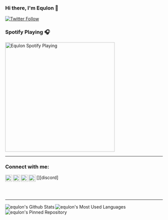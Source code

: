 ### Hi there, I'm Equlon 👋

[![Twitter Follow](https://img.shields.io/twitter/follow/equlon1?color=1DA1F2&logo=twitter&style=for-the-badge)](https://twitter.com/intent/follow?original_referer=https%3A%2F%2Fgithub.com%2FVisaulH4X&screen_name=equlon1)

### Spotify Playing 🎧
[<img src="https://now-playing-codestackr.vercel.app/api/spotify-playing" alt="Equlon Spotify Playing" width="350" />](https://open.spotify.com/user/0gevaroa2wrjxaqabck6lt8vt?si=uAqTxlg1S5qH2vxXDPiFZw&utm_source=copy-link)

---

### Connect with me:

[<img align="left" alt="equlon | Discord" width="22px" src="https://cdn.jsdelivr.net/npm/simple-icons@3.8.0/icons/discord.svg" />][discord]
[<img align="left" alt="equlon | Twitter" width="22px" src="https://cdn.jsdelivr.net/npm/simple-icons@v3/icons/twitter.svg" />][twitter]
[<img align="left" alt="equlon | YouTube" width="22px" src="https://cdn.jsdelivr.net/npm/simple-icons@v3/icons/youtube.svg" />][youtube]
[<img align="left" alt="equlon | LinkedIn" width="22px" src="https://cdn.jsdelivr.net/npm/simple-icons@3.8.0/icons/steam.svg" />][steam]

<br />
<br />

---

  <img align="left" alt="equlon's Github Stats" src="https://github-readme-stats.codestackr.vercel.app/api?username=equlonX&show_icons=true&hide_border=true" />

  <img align="left" alt="equlon's Most Used Languages" src="https://github-readme-stats.codestackr.vercel.app/api/top-langs?username=equlon" />

  <img align="left" alt="equlon's Pinned Repository" src="https://github-readme-stats.codestackr.vercel.app/api/pin?username=equlonX&repo=nitrosniper" />

[twitter]: https://twitter.com/equlon1
[steam]: https://steamcommunity.com/profile/equlon
[youtube]: https://youtube.com/channel/UC5PKF6wUApK7FS1cw_E4eQw
